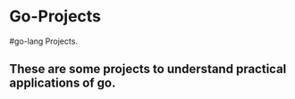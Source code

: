 # Go-Projects
#go-lang Projects.
## These are some projects to understand practical applications of go.
